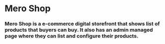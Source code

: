 # Mero Shop

### Mero Shop is a e-commerce digital storefront that shows list of products that buyers can buy. It also has an admin managed page where they can list and configure their products.